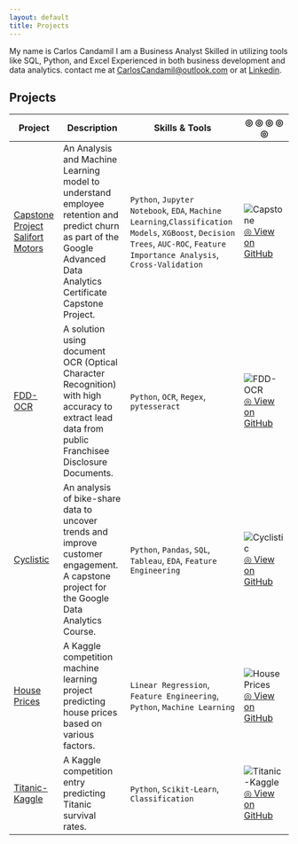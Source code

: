```yaml
---
layout: default
title: Projects
---
```


My name is Carlos Candamil I am a Business Analyst Skilled in utilizing tools like SQL, Python, and Excel Experienced in both business development and data analytics. contact me at CarlosCandamil@outlook.com or at [Linkedin](https://www.linkedin.com/in/carlos-candamil-14375624/). 

## Projects  

| Project         | Description                          | Skills & Tools                   | ◎ ◎ ◎ ◎ ◎  |
|------------------|--------------------------------------|-----------------------------------|------------------------------------|
| [Capstone Project Salifort Motors](projects/Capstone_Project_Salifort_Motors/README.md) | An Analysis and Machine Learning model to understand employee retention and predict churn as part of the Google Advanced Data Analytics Certificate Capstone Project. | `Python`, `Jupyter Notebook`, `EDA`, `Machine Learning`,`Classification Models`, `XGBoost`, `Decision Trees`, `AUC-ROC`, `Feature Importance Analysis`, `Cross-Validation` | ![Capstone](projects/Capstone_Project_Salifort_Motors/Google_Advanced_Analytics_SalifortMotors_Code_files/Google_Advanced_Analytics_SalifortMotors_Code_38_0.png) <br>[◎ View on GitHub](https://github.com/CarlosCandamil/Capstone_Project_Salifort_Motors) |
| [FDD-OCR](projects/FDD-OCR/README.md)    | A solution using document OCR (Optical Character Recognition) with high accuracy to extract lead data from public Franchisee Disclosure Documents. | `Python`, `OCR`, `Regex`, `pytesseract` | ![FDD-OCR](projects/FDD-OCR/Image.png) <br> [◎ View on GitHub](https://github.com/CarlosCandamil/FDD-OCR) |
| [Cyclistic](projects/Cyclistic/README.md) | An analysis of bike-share data to uncover trends and improve customer engagement. A capstone project for the Google Data Analytics Course. | `Python`, `Pandas`, `SQL`, `Tableau`, `EDA`, `Feature Engineering` | ![Cyclistic](projects/Cyclistic/Dashboard2.png) <br> [◎ View on GitHub](https://github.com/CarlosCandamil/Cyclistic) |
| [House Prices](projects/House_Prices/README.md) | A Kaggle competition machine learning project predicting house prices based on various factors. | `Linear Regression`, `Feature Engineering`, `Python`, `Machine Learning` | ![House Prices](projects/House_Prices/Houses_20pc_files/Houses_20pc_22_1.png) <br> [◎ View on GitHub](https://github.com/CarlosCandamil/House_Prices) |
| [Titanic-Kaggle](projects/Titanic-Kaggle/README.md) | A Kaggle competition entry predicting Titanic survival rates. | `Python`, `Scikit-Learn`, `Classification` | ![Titanic-Kaggle](projects/Titanic-Kaggle/image.jpg) <br> [◎ View on GitHub](https://github.com/CarlosCandamil/Titanic-Kaggle) |
